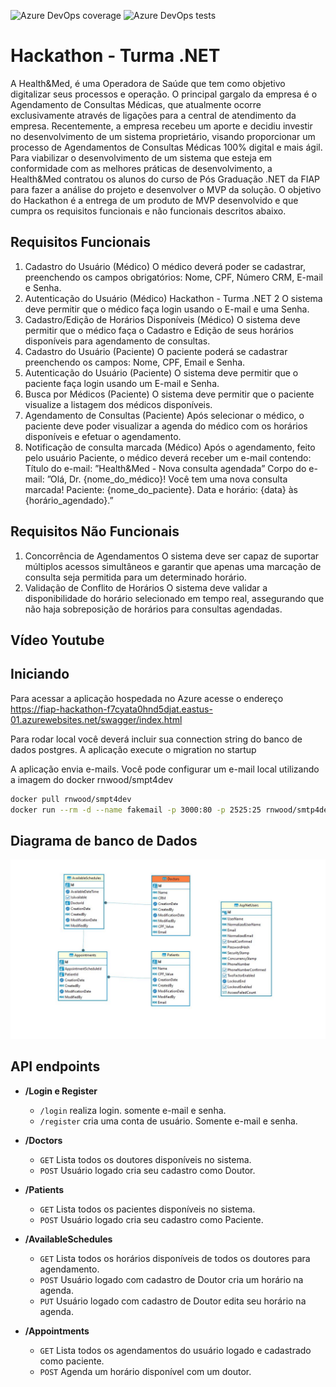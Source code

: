 ![Azure DevOps coverage](https://img.shields.io/azure-devops/coverage/dcvieira0044/automation-testing-strategies-aspnet/29) ![Azure DevOps tests](https://img.shields.io/azure-devops/tests/dcvieira0044/automation-testing-strategies-aspnet/29)


# Hackathon - Turma .NET
A Health&Med, é uma Operadora de Saúde que tem como objetivo digitalizar seus processos e operação. O principal gargalo da empresa é o Agendamento de
Consultas Médicas, que atualmente ocorre exclusivamente através de ligações para a central de atendimento da empresa.
Recentemente, a empresa recebeu um aporte e decidiu investir no
desenvolvimento de um sistema proprietário, visando proporcionar um processo
de Agendamentos de Consultas Médicas 100% digital e mais ágil.
Para viabilizar o desenvolvimento de um sistema que esteja em conformidade
com as melhores práticas de desenvolvimento, a Health&Med contratou os alunos
do curso de Pós Graduação .NET da FIAP para fazer a análise do projeto e
desenvolver o MVP da solução.
O objetivo do Hackathon é a entrega de um produto de MVP desenvolvido e que
cumpra os requisitos funcionais e não funcionais descritos abaixo.

## Requisitos Funcionais 

1. Cadastro do Usuário (Médico)
O médico deverá poder se cadastrar, preenchendo os campos
obrigatórios: Nome, CPF, Número CRM, E-mail e Senha.
2. Autenticação do Usuário (Médico)
Hackathon - Turma .NET 2
O sistema deve permitir que o médico faça login usando o E-mail e uma
Senha.
3. Cadastro/Edição de Horários Disponíveis (Médico)
O sistema deve permitir que o médico faça o Cadastro e Edição de seus
horários disponíveis para agendamento de consultas.
4. Cadastro do Usuário (Paciente)
O paciente poderá se cadastrar preenchendo os campos: Nome, CPF, Email
e Senha.
5. Autenticação do Usuário (Paciente)
O sistema deve permitir que o paciente faça login usando um E-mail e
Senha.
6. Busca por Médicos (Paciente)
O sistema deve permitir que o paciente visualize a listagem dos médicos
disponíveis.
7. Agendamento de Consultas (Paciente)
Após selecionar o médico, o paciente deve poder visualizar a agenda do
médico com os horários disponíveis e efetuar o agendamento.
8. Notificação de consulta marcada (Médico)
Após o agendamento, feito pelo usuário Paciente, o médico deverá
receber um e-mail contendo:
Título do e-mail:
”Health&Med - Nova consulta agendada”
Corpo do e-mail:
”Olá, Dr. {nome_do_médico}!
Você tem uma nova consulta marcada!
Paciente: {nome_do_paciente}.
Data e horário: {data} às {horário_agendado}.”

## Requisitos Não Funcionais
1. Concorrência de Agendamentos
O sistema deve ser capaz de suportar múltiplos acessos simultâneos e
garantir que apenas uma marcação de consulta seja permitida para um
determinado horário.
2. Validação de Conflito de Horários
O sistema deve validar a disponibilidade do horário selecionado em tempo
real, assegurando que não haja sobreposição de horários para consultas
agendadas.

## Vídeo Youtube

## Iniciando

Para acessar a aplicação hospedada no Azure acesse o  endereço https://fiap-hackathon-f7cyata0hnd5djat.eastus-01.azurewebsites.net/swagger/index.html

Para rodar local você deverá incluir sua connection string do banco de dados postgres. A aplicação execute o migration no startup

A aplicação envia e-mails. Você pode configurar um e-mail local utilizando a imagem do docker rnwood/smpt4dev

```bash
docker pull rnwood/smpt4dev
docker run --rm -d --name fakemail -p 3000:80 -p 2525:25 rnwood/smtp4dev

```


## Diagrama de banco de Dados

![architectural diagram](images/diagram_bd.JPG)

## API endpoints

- **/Login e Register**
  - `/login` realiza login. somente e-mail e senha.
  - `/register` cria uma conta de usuário. Somente e-mail e senha.

- **/Doctors**
  - `GET` Lista todos os doutores disponíveis no sistema.
  - `POST` Usuário logado cria seu cadastro como Doutor.

- **/Patients**
  - `GET` Lista todos os pacientes  disponíveis no sistema.
  - `POST` Usuário logado cria seu cadastro como Paciente.

- **/AvailableSchedules**
  - `GET` Lista todos os horários disponíveis de todos os doutores para agendamento. 
  - `POST` Usuário logado com cadastro de Doutor cria um horário na agenda.
  - `PUT` Usuário logado com cadastro de Doutor edita seu horário na agenda.

- **/Appointments**
  - `GET` Lista todos os agendamentos do usuário logado e cadastrado como paciente.
  - `POST` Agenda um horário disponível com um doutor.
